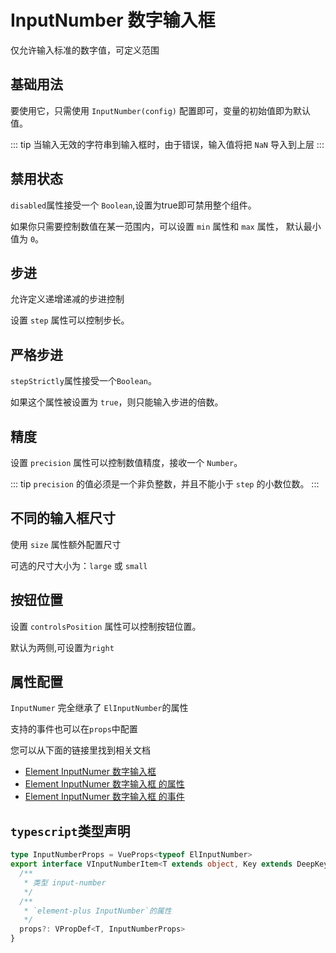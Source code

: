 # InputNumber 数字输入框

仅允许输入标准的数字值，可定义范围

## 基础用法
要使用它，只需使用 `InputNumber(config)` 配置即可，变量的初始值即为默认值。

<demo src="../../examples/api/input-number/basic.tsx" />

::: tip
当输入无效的字符串到输入框时，由于错误，输入值将把 `NaN` 导入到上层
:::

## 禁用状态
`disabled`属性接受一个 `Boolean`,设置为true即可禁用整个组件。   

如果你只需要控制数值在某一范围内，可以设置 `min` 属性和 `max` 属性， 默认最小值为 `0`。

<demo src="../../examples/api/input-number/disabled.tsx" />

## 步进

允许定义递增递减的步进控制

设置 `step` 属性可以控制步长。

<demo src="../../examples/api/input-number/step.tsx" />


## 严格步进

`stepStrictly`属性接受一个`Boolean`。

如果这个属性被设置为 `true`，则只能输入步进的倍数。

<demo src="../../examples/api/input-number/step-strictly.tsx" />

## 精度
设置 `precision` 属性可以控制数值精度，接收一个 `Number`。

<demo src="../../examples/api/input-number/precision.tsx" />

::: tip
`precision` 的值必须是一个非负整数，并且不能小于 `step` 的小数位数。
:::


## 不同的输入框尺寸
使用 `size` 属性额外配置尺寸

可选的尺寸大小为：`large` 或 `small`


## 按钮位置

设置 `controlsPosition` 属性可以控制按钮位置。

默认为两侧,可设置为`right`


## 属性配置

`InputNumer` 完全继承了 `ElInputNumber`的属性   

支持的事件也可以在`props`中配置   

您可以从下面的链接里找到相关文档
- [Element InputNumer 数字输入框](https://element-plus.org/zh-CN/component/input-number.html)
- [Element InputNumer 数字输入框 的属性](https://element-plus.org/zh-CN/component/input-number.html#%E5%B1%9E%E6%80%A7)
- [Element InputNumer 数字输入框 的事件](https://element-plus.org/zh-CN/component/input-number.html#%E4%BA%8B%E4%BB%B6)

## `typescript`类型声明
```typescript
type InputNumberProps = VueProps<typeof ElInputNumber>
export interface VInputNumberItem<T extends object, Key extends DeepKey<T> = DeepKey<T>> extends VBaseItem<T, Key> {
  /**
   * 类型 input-number
   */
  /**
   * `element-plus InputNumber`的属性
   */
  props?: VPropDef<T, InputNumberProps>
}
```

